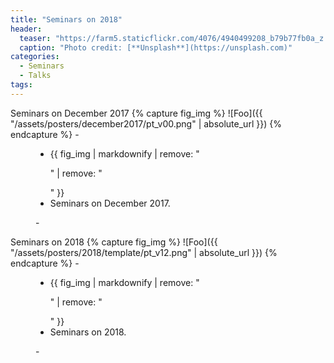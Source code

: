 ```yaml
---
title: "Seminars on 2018"
header:
  teaser: "https://farm5.staticflickr.com/4076/4940499208_b79b77fb0a_z.jpg"
  caption: "Photo credit: [**Unsplash**](https://unsplash.com)"
categories:
  - Seminars
  - Talks
tags:
---
```


Seminars on December 2017
{% capture fig_img %}
![Foo]({{ "/assets/posters/december2017/pt_v00.png" | absolute_url }})
{% endcapture %}
-<figure>
 -  {{ fig_img | markdownify | remove: "<p>" | remove: "</p>" }}
 -  <figcaption>Seminars on December 2017.</figcaption>
 -</figure>

Seminars on 2018
{% capture fig_img %}
![Foo]({{ "/assets/posters/2018/template/pt_v12.png" | absolute_url }})
{% endcapture %}
-<figure>
 -  {{ fig_img | markdownify | remove: "<p>" | remove: "</p>" }}
 -  <figcaption>Seminars on 2018.</figcaption>
 -</figure>
